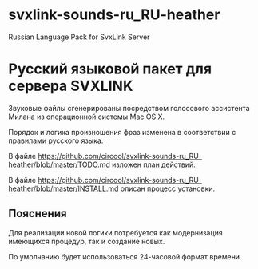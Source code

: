 # svxlink-sounds-ru_RU-heather
Russian Language Pack for SvxLink Server

Русский языковой пакет для сервера SVXLINK
==========================================

Звуковые файлы сгенерированы посредством голосового ассистента Милана из операционной системы Mac OS X. 

Порядок и логика произношения фраз изменена в соответствии с правилами русского языка.

В файле https://github.com/circool/svxlink-sounds-ru_RU-heather/blob/master/TODO.md изложен план действий.

В файле https://github.com/circool/svxlink-sounds-ru_RU-heather/blob/master/INSTALL.md описан процесс установки.

Пояснения
---------
Для реализации новой логики потребуется как модернизация имеющихся процедур, так и создание новых.

По умолчанию будет использоваться 24-часовой формат времени.
